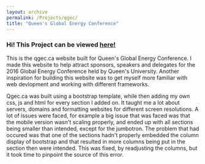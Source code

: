 ```yaml
---
layout: archive
permalink: /Projects/qgec/
title: "Queen's Global Energy Conference"
---
```



<h3>Hi! This Project can be viewed <a class = "qgeclink" href = "http://www.qgec.ca"><strong> here! </strong></a></h3>

<p>This is the qgec.ca website built for Queen's Global Energy Conference. I made this website to help attract sponsors, speakers and delegates for the 2016 Global Energy Conference held by Queen's University. Another inspiration for building this website was to get myself more familiar with web devlopment and working with different frameworks.</p>

<p> Qgec.ca was built using a bootstrap template, while then adding my own css, js and html for every section I added on. It taught me a lot about servers, domains and formatting websites for different screen resolutions. A lot of issues were faced, for example a big issue that was faced was that the mobile version wasn't scaling properly, and ended up with all sections being smaller than intended, except for the jumbotron. The problem that had occured was that one of the sections hadn't properly embedded the column display of bootstrap and that resulted in more columns being put in the section then were intended. This was fixed, by readjusting the columns, but it took time to pinpoint the source of this error.</p>

